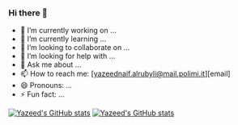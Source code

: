 ### Hi there 👋

- 🔭 I’m currently working on ...
- 🌱 I’m currently learning ...
- 👯 I’m looking to collaborate on ...
- 🤔 I’m looking for help with ...
- 💬 Ask me about ...
- 📫 How to reach me: [yazeednaif.alrubyli@mail.polimi.it][email]
- 😄 Pronouns: ...
- ⚡ Fun fact: ...

[![Yazeed's GitHub stats](https://github-readme-stats.vercel.app/api/top-langs/?username=yazeedalrubyli)](https://github.com/anuraghazra/github-readme-stats)
[![Yazeed's GitHub stats](https://github-readme-stats.vercel.app/api?username=yazeedalrubyli)](https://github.com/anuraghazra/github-readme-stats)
